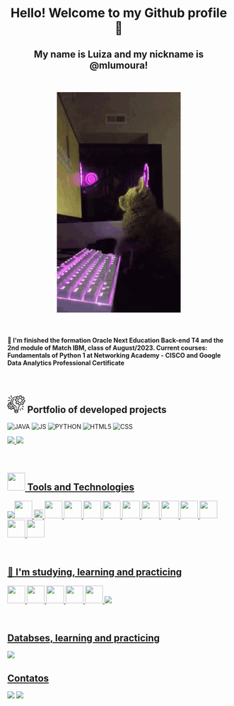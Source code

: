 <h1 align="center"> Hello! Welcome to my Github profile 👋 </h1>
<h2 align="center"> My name is Luiza and my nickname is @mlumoura! </h2><br>


<p align="center">
  <img src="computer-games.gif" />
</p>


<br>
<h4> 🌱 I'm finished the formation Oracle Next Education Back-end T4 and the 2nd module of Match IBM, class of August/2023. Current courses: Fundamentals of Python 1 at Networking Academy - CISCO and Google Data Analytics Professional Certificate</h4> <br>


<h2> <img src="gerenciamento-de-projetos.png" width="40" height="40"/> Portfolio of developed projects</h2>

![JAVA](https://img.shields.io/badge/Java-ED8B00?style=for-the-badge&logo=java&logoColor=white)
![JS](https://img.shields.io/badge/JavaScript-323330?style=for-the-badge&logo=javascript&logoColor=F7DF1E)
![PYTHON](https://img.shields.io/badge/Python-ED8B00?style=for-the-badge&logo=Python&logoColor=white)
![HTML5](https://img.shields.io/badge/HTML5-E34F26?style=for-the-badge&logo=html5&logoColor=white)
![CSS](https://img.shields.io/badge/CSS3-1572B6?style=for-the-badge&logo=css3&logoColor=white)



<div>
<a href="https://github.com/mlumoura">
<img height="180em" src="https://github-readme-stats.vercel.app/api/top-langs/?username=mlumoura&layout=compact&langs_count=7&theme=dracula"/>
<img height="180em" src="https://github-readme-stats.vercel.app/api?username=mlumoura&show_icons=true&theme=dracula&include_all_commits=true&count_private=true"/>
</div>
  <br><br>
 

<h2> <img src="https://cdn.jsdelivr.net/gh/devicons/devicon/icons/git/git-original.svg" width="40" height="40"/> Tools and Technologies</h2>


<img src="https://skillicons.dev/icons?i=linux"/><img src="https://cdn.jsdelivr.net/gh/devicons/devicon/icons/androidstudio/androidstudio-original.svg" width="40" height="40"/> <img src="https://cdn.jsdelivr.net/gh/devicons/devicon/icons/atom/atom-original.svg" width="20" height="20"/>  <img src="https://cdn.jsdelivr.net/gh/devicons/devicon/icons/canva/canva-original.svg" width="40" height="40" />  <img src="https://cdn.jsdelivr.net/gh/devicons/devicon/icons/codepen/codepen-plain.svg" width="40" height="40"/>  <img src="https://cdn.jsdelivr.net/gh/devicons/devicon/icons/figma/figma-original.svg" width="40" height="40"/> <img src="https://cdn.jsdelivr.net/gh/devicons/devicon/icons/trello/trello-plain-wordmark.svg" width="40" height="40"/> <img
src="https://cdn.jsdelivr.net/gh/devicons/devicon/icons/github/github-original.svg"  width="40" height="40"/>  <img src="https://cdn.jsdelivr.net/gh/devicons/devicon/icons/heroku/heroku-original.svg" width="40" height="40"/>  <img src="https://cdn.jsdelivr.net/gh/devicons/devicon/icons/linkedin/linkedin-original.svg" width="40" height="40"/>    <img src="https://cdn.jsdelivr.net/gh/devicons/devicon/icons/visualstudio/visualstudio-plain.svg" width="40" height="40"/>  <img src="https://cdn.jsdelivr.net/gh/devicons/devicon/icons/vscode/vscode-original-wordmark.svg" width="40" height="40"/>  <img src="https://cdn.jsdelivr.net/gh/devicons/devicon/icons/fedora/fedora-original.svg" width="40" height="40"/> <img src="https://cdn.jsdelivr.net/gh/devicons/devicon/icons/intellij/intellij-original.svg" width="40" height="40"/>  <br><br><br>
                 


<h2> 🌱 I'm studying, learning and practicing</h2>
<img src="https://cdn.jsdelivr.net/gh/devicons/devicon/icons/css3/css3-original.svg" width="40" height="40"/> <img src="https://cdn.jsdelivr.net/gh/devicons/devicon/icons/html5/html5-original.svg" width="40" height="40"/> <img src="https://cdn.jsdelivr.net/gh/devicons/devicon/icons/java/java-original.svg" width="40" height="40"/>  <img src="https://cdn.jsdelivr.net/gh/devicons/devicon/icons/javascript/javascript-original.svg" width="40" height="40"/> <img src="https://cdn.jsdelivr.net/gh/devicons/devicon/icons/r/r-original.svg" width="40" height="40"/> <img src="https://skillicons.dev/icons?i=python,flask" ><br><br><br>

<h2> Databses, learning and practicing</h2>

<img src="https://skillicons.dev/icons?i=postgres,mysql,sqlite" />

<h2> Contatos </h2>

<div>
<a href = "mailto:mlumouraweb@gmail.com"><img src="https://img.shields.io/badge/Gmail-D14836?style=for-the-badge&logo=gmail&logoColor=white" target="_blank"></a>
<a href="https://www.linkedin.com/in/lu-moura" target="_blank"><img src="https://img.shields.io/badge/-LinkedIn-%230077B5?style=for-the-badge&logo=linkedin&logoColor=white" target="_blank"></a>   
</div>
          
          
          
          
          
          
          
          
          
          







